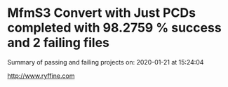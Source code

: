 # MfmS3 Convert with Just PCDs completed with 98.2759 % success and 2 failing files

Summary of passing and failing projects on: 2020-01-21 at 15:24:04

http://www.ryffine.com
